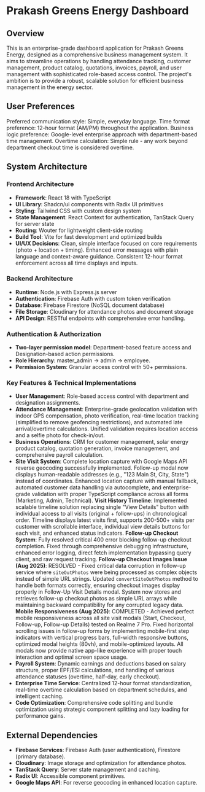 # Prakash Greens Energy Dashboard

## Overview

This is an enterprise-grade dashboard application for Prakash Greens Energy, designed as a comprehensive business management system. It aims to streamline operations by handling attendance tracking, customer management, product catalog, quotations, invoices, payroll, and user management with sophisticated role-based access control. The project's ambition is to provide a robust, scalable solution for efficient business management in the energy sector.

## User Preferences

Preferred communication style: Simple, everyday language.
Time format preference: 12-hour format (AM/PM) throughout the application.
Business logic preference: Google-level enterprise approach with department-based time management.
Overtime calculation: Simple rule - any work beyond department checkout time is considered overtime.

## System Architecture

### Frontend Architecture
- **Framework**: React 18 with TypeScript
- **UI Library**: Shadcn/ui components with Radix UI primitives
- **Styling**: Tailwind CSS with custom design system
- **State Management**: React Context for authentication, TanStack Query for server state
- **Routing**: Wouter for lightweight client-side routing
- **Build Tool**: Vite for fast development and optimized builds
- **UI/UX Decisions**: Clean, simple interface focused on core requirements (photo + location + timing). Enhanced error messages with plain language and context-aware guidance. Consistent 12-hour format enforcement across all time displays and inputs.

### Backend Architecture
- **Runtime**: Node.js with Express.js server
- **Authentication**: Firebase Auth with custom token verification
- **Database**: Firebase Firestore (NoSQL document database)
- **File Storage**: Cloudinary for attendance photos and document storage
- **API Design**: RESTful endpoints with comprehensive error handling.

### Authentication & Authorization
- **Two-layer permission model**: Department-based feature access and Designation-based action permissions.
- **Role Hierarchy**: master_admin → admin → employee.
- **Permission System**: Granular access control with 50+ permissions.

### Key Features & Technical Implementations
- **User Management**: Role-based access control with department and designation assignments.
- **Attendance Management**: Enterprise-grade geolocation validation with indoor GPS compensation, photo verification, real-time location tracking (simplified to remove geofencing restrictions), and automated late arrival/overtime calculations. Unified validation requires location access and a selfie photo for check-in/out.
- **Business Operations**: CRM for customer management, solar energy product catalog, quotation generation, invoice management, and comprehensive payroll calculation.
- **Site Visit System**: Complete location capture with Google Maps API reverse geocoding successfully implemented. Follow-up modal now displays human-readable addresses (e.g., "123 Main St, City, State") instead of coordinates. Enhanced location capture with manual fallback, automated customer data handling via autocomplete, and enterprise-grade validation with proper TypeScript compliance across all forms (Marketing, Admin, Technical). **Visit History Timeline**: Implemented scalable timeline solution replacing single "View Details" button with individual access to all visits (original + follow-ups) in chronological order. Timeline displays latest visits first, supports 200-500+ visits per customer with scrollable interface, individual view details buttons for each visit, and enhanced status indicators. **Follow-up Checkout System**: Fully resolved critical 400 error blocking follow-up checkout completion. Fixed through comprehensive debugging infrastructure, enhanced error logging, direct fetch implementation bypassing query client, and raw request tracking. **Follow-up Checkout Images Issue (Aug 2025)**: RESOLVED - Fixed critical data corruption in follow-up service where `siteOutPhotos` were being processed as complex objects instead of simple URL strings. Updated `convertSiteOutPhotos` method to handle both formats correctly, ensuring checkout images display properly in Follow-Up Visit Details modal. System now stores and retrieves follow-up checkout photos as simple URL arrays while maintaining backward compatibility for any corrupted legacy data. **Mobile Responsiveness (Aug 2025)**: COMPLETED - Achieved perfect mobile responsiveness across all site visit modals (Start, Checkout, Follow-up, Follow-up Details) tested on Realme 7 Pro. Fixed horizontal scrolling issues in follow-up forms by implementing mobile-first step indicators with vertical progress bars, full-width responsive buttons, optimized modal heights (80vh), and mobile-optimized layouts. All modals now provide native app-like experience with proper touch interaction and optimal screen space usage.
- **Payroll System**: Dynamic earnings and deductions based on salary structure, proper EPF/ESI calculations, and handling of various attendance statuses (overtime, half-day, early checkout).
- **Enterprise Time Service**: Centralized 12-hour format standardization, real-time overtime calculation based on department schedules, and intelligent caching.
- **Code Optimization**: Comprehensive code splitting and bundle optimization using strategic component splitting and lazy loading for performance gains.

## External Dependencies

- **Firebase Services**: Firebase Auth (user authentication), Firestore (primary database).
- **Cloudinary**: Image storage and optimization for attendance photos.
- **TanStack Query**: Server state management and caching.
- **Radix UI**: Accessible component primitives.
- **Google Maps API**: For reverse geocoding in enhanced location capture.